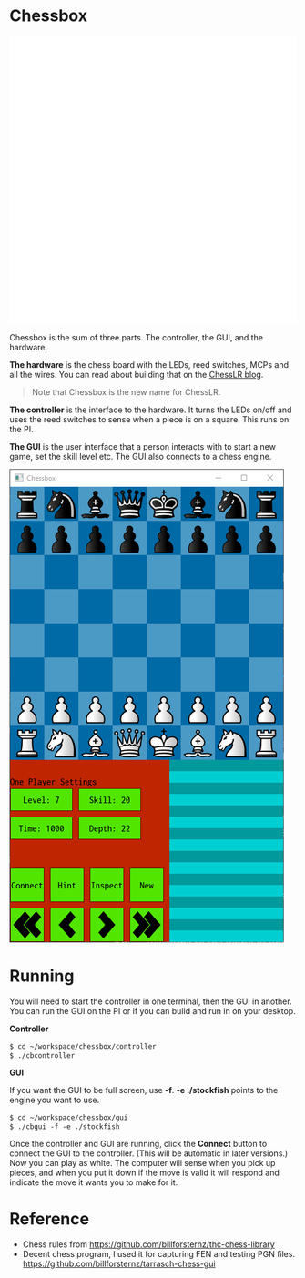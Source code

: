 # Chessbox

![](img/chessbox-box.svg)

Chessbox is the sum of three parts. The controller,  the GUI, and the hardware.

**The hardware** is the chess board with the LEDs, reed switches, MCPs and all the wires. You can read about building that on the [ChessLR blog](https://8bitcoder.com/chesslr).

> Note that Chessbox is the new name for ChessLR.

**The controller** is the interface to the hardware. It turns the LEDs on/off and uses the reed switches to sense when a piece is on a square. This runs on the PI.

**The GUI** is the user interface that a person interacts with to start a new game, set the skill level etc. The GUI also connects to a chess engine.  

![](img/gui.png)


# Running
You will need to start the controller in one terminal, then the GUI in another. You can run the GUI on the PI or if you can build and run in on your desktop.

**Controller** 

    $ cd ~/workspace/chessbox/controller
    $ ./cbcontroller

**GUI**

If you want the GUI to be full screen, use **-f**. **-e ./stockfish** points to the engine you want to use. 

    $ cd ~/workspace/chessbox/gui
    $ ./cbgui -f -e ./stockfish

Once the controller and GUI are running, click the **Connect** button to connect the GUI to the controller. (This will be automatic in later versions.) Now you can play as white. The computer will sense when you pick up pieces, and when you put it down if the move is valid it will respond and indicate the move it wants you to make for it. 

# Reference
- Chess rules from <https://github.com/billforsternz/thc-chess-library>
- Decent chess program, I used it for capturing FEN and testing PGN files. <https://github.com/billforsternz/tarrasch-chess-gui>

